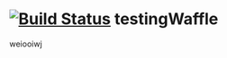 [![Build Status](https://snap-ci.com/remy-beaumont/testingWaffle/branch/master/build_image)](https://snap-ci.com/remy-beaumont/testingWaffle/branch/master)
testingWaffle
=============

weiooiwj
